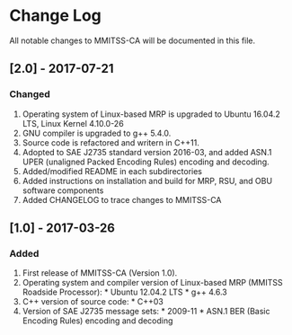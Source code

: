 # Change Log

All notable changes to MMITSS-CA will be documented in this file.

## [2.0] - 2017-07-21
### Changed
1. Operating system of Linux-based MRP is upgraded to Ubuntu 16.04.2 LTS, Linux Kernel 4.10.0-26
2. GNU compiler is upgraded to g++ 5.4.0.
3. Source code is refactored and writern in C++11.
4. Adopted to SAE J2735 standard version 2016-03, and added ASN.1 UPER (unaligned Packed Encoding Rules) encoding and decoding.
5. Added/modified README in each subdirectories
6. Added instructions on installation and build for MRP, RSU, and OBU software components
7. Added CHANGELOG to trace changes to MMITSS-CA

## [1.0] - 2017-03-26
### Added
1. First release of MMITSS-CA (Version 1.0).
2. Operating system and compiler version of Linux-based MRP (MMITSS Roadside Processor):
		* Ubuntu 12.04.2 LTS
		* g++ 4.6.3
3. C++ version of source code:
		* C++03
4. Version of SAE J2735 message sets:
		* 2009-11
		* ASN.1 BER (Basic Encoding Rules) encoding and decoding
